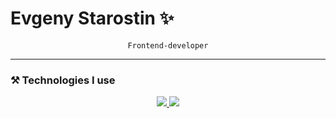 # Evgeny Starostin ✨

<div align="center">
  <code>Frontend-developer</code>
</div>

---

### ⚒️ Technologies I use

<p align="center">
  <a href="https://skillicons.dev/">
    <img src="https://skillicons.dev/icons?i=js,ts,react,redux,html,css,sass,tailwind,figma,docker,bash,ps,ae,git,github,threejs,mysql,blender&theme=dark&perline=6"/>
  </a>
  <a href="https://github.com/ShineWxrk/?tab=repositories">
    <img src="https://github-readme-stats.vercel.app/api/top-langs/?username=ShineWxrk&layout=compact&hide_border=true&hide_title=true&count_private=true&include_all_commits=true&show_icons=true&bg_color=00000000&text_color=c3c6ce&icon_color=4e64f7"/>
  </a>
</p>
